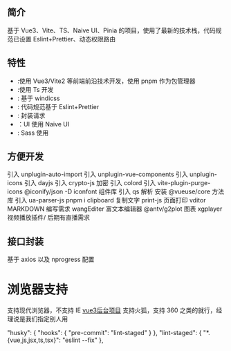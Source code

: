 ## 简介

基于 Vue3、Vite、TS、Naive UI、Pinia 的项目，使用了最新的技术栈，代码规范已设置 Eslint+Prettier、动态权限路由

## 特性

- :使用 Vue3/Vite2 等前端前沿技术开发，使用 pnpm 作为包管理器
- :使用 Ts 开发
- : 基于 windicss
- : 代码规范基于 Eslint+Prettier
- : 封装请求
- ：UI 使用 Naive UI
- : Sass 使用

## 方便开发

引入 unplugin-auto-import
引入 unplugin-vue-components
引入 unplugin-icons
引入 dayjs
引入 crypto-js 加密
引入 colord
引入 vite-plugin-purge-icons @iconify/json -D iconfont 组件库
引入 qs 解析
安装 @vueuse/core 方法库
引入 ua-parser-js
pnpm i clipboard 复制文字
print-js 页面打印
vditor MARKDOWN 编写需求
wangEditer 富文本编辑器
@antv/g2plot 图表
xgplayer 视频播放插件/ 后期有直播需求

## 接口封装

基于 axios 以及 nprogress 配置

# 浏览器支持

支持现代浏览器，不支持 IE [vue3后台项目](http://192.168.3.204:10101/r/e-class-admin.git)
支持火狐，支持 360 之类的就行，经理说是我们指定别人用

  "husky": {
    "hooks": {
      "pre-commit": "lint-staged"
    }
  },
  "lint-staged": {
    "*.{vue,js,jsx,ts,tsx}": "eslint --fix"
  },
